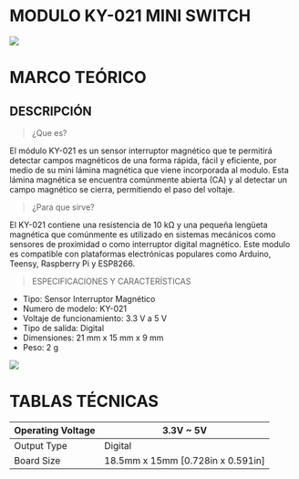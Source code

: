 # MODULO KY-021 MINI SWITCH

![](https://arduinomodules.info/wp-content/uploads/KY-021_mini_magnetic_reed_switch_module_arduino.jpg)

# MARCO TEÓRICO

## DESCRIPCIÓN

> ¿Que es?

El módulo KY-021 es un sensor interruptor magnético que te permitirá detectar campos magnéticos de una forma rápida, fácil y eficiente, por medio de su mini lámina magnética que viene incorporada al modulo. Esta lámina magnética se encuentra comúnmente abierta (CA) y al detectar un campo magnético se cierra, permitiendo el paso del voltaje.

> ¿Para que sirve?

El KY-021 contiene una resistencia de 10 kΩ y una pequeña lengüeta magnética que comúnmente es utilizado en sistemas mecánicos como sensores de proximidad o como interruptor digital magnético. Este modulo es compatible con plataformas electrónicas populares como Arduino, Teensy, Raspberry Pi y ESP8266.

> ESPECIFICACIONES Y CARACTERÍSTICAS 
- Tipo: Sensor Interruptor Magnético
- Numero de modelo: KY-021
- Voltaje de funcionamiento: 3.3 V a 5 V
- Tipo de salida: Digital
- Dimensiones: 21 mm x 15 mm x 9 mm
- Peso: 2 g

![](https://uelectronics.com/wp-content/uploads/AR0039-Sensor-KY-021-Mini-interruptor-Magnetico-v2.jpg)

# TABLAS TÉCNICAS



Operating Voltage | 3.3V ~ 5V
-- | --
Output Type | Digital
Board Size | 18.5mm x 15mm [0.728in x 0.591in]



